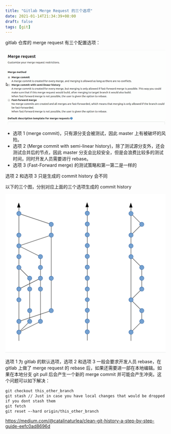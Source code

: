 ```yaml
---
title: "Gitlab Merge Request 的三个选项"
date: 2021-01-14T21:34:39+08:00
draft: false
tags: [git]
---
```


gitlab 仓库的 merge request 有三个配置选项：

![Image](gitlab-merge-request.assets/Image.png) 



+ 选项 1 (merge commit)，只有源分支会被测试，因此 master 上有被破坏的风险。
+ 选项 2 (Merge commit with semi-linear history)，除了测试源分支外，还会测试合并后的节点，因此 master 分支会比较安全，但是会浪费比较多的测试时间，同时开发人员需要进行 rebase。
+ 选项 3 (Fast-Forward merge) 的测试策略和第一第二是一样的

选项 2 和选项 3 只是生成的 commit history 会不同

以下的三个图，分别对应上面的三个选项生成的 commit history

![image-20210114221859780](gitlab-merge-request.assets/image-20210114221859780.png)

选项 1 为 gitlab 的默认选项，选项 2 和选项 3 一般会要求开发人员 rebase，在 gitlab 上做了 merge request 的 rebase 后，如果还需要进一部在本地编辑。如果在本地分支 git pull 后会产生一个新的 merge commit 并可能会产生冲突。这个问题可以如下解决：

```
git checkout this_other_branch
git stash // Just in case you have local changes that would be dropped if you dont stash them
git fetch
git reset —-hard origin/this_other_branch
```

https://medium.com/@catalinaturlea/clean-git-history-a-step-by-step-guide-eefc0ad8696d

